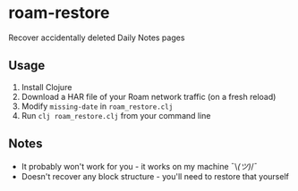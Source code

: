 # roam-restore

Recover accidentally deleted Daily Notes pages

## Usage

1. Install Clojure
2. Download a HAR file of your Roam network traffic (on a fresh reload)
3. Modify `missing-date` in `roam_restore.clj`
4. Run `clj roam_restore.clj` from your command line

## Notes

- It probably won't work for you - it works on my machine ¯\\_(ツ)_/¯
- Doesn't recover any block structure - you'll need to restore that yourself
